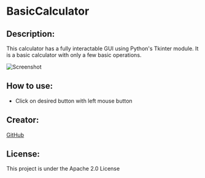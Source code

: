 # BasicCalculator

## Description:
This calculator has a fully interactable GUI using Python's Tkinter module. It is a basic calculator with only a few basic operations.

![Screenshot](https://dev-to-uploads.s3.amazonaws.com/uploads/articles/woeq7lyehdfcxqjhoocl.png)

## How to use:
- Click on desired button with left mouse button

## Creator:
[GitHub](https://github.com/shiahalan)

## License:
This project is under the Apache 2.0 License
